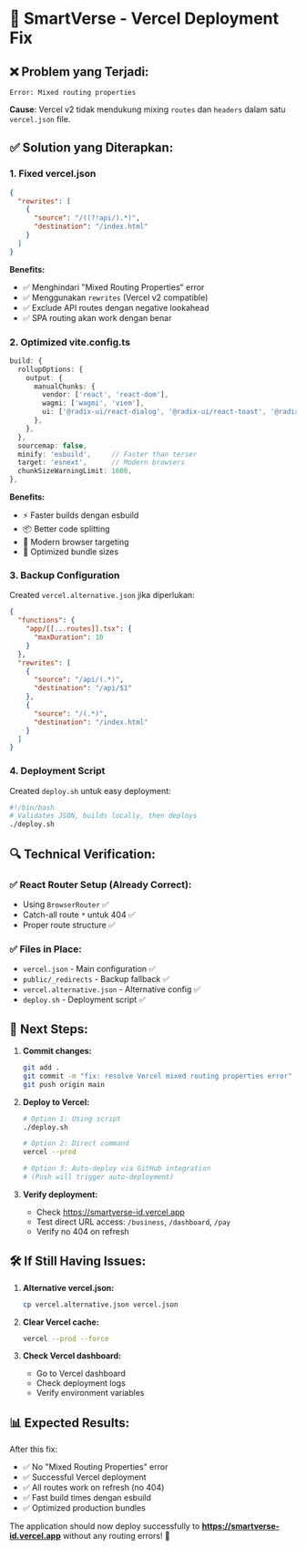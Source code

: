 # 🚀 SmartVerse - Vercel Deployment Fix

## ❌ **Problem yang Terjadi:**
```
Error: Mixed routing properties
```

**Cause**: Vercel v2 tidak mendukung mixing `routes` dan `headers` dalam satu `vercel.json` file.

## ✅ **Solution yang Diterapkan:**

### 1. **Fixed vercel.json**
```json
{
  "rewrites": [
    {
      "source": "/((?!api/).*)",
      "destination": "/index.html"
    }
  ]
}
```

**Benefits:**
- ✅ Menghindari "Mixed Routing Properties" error
- ✅ Menggunakan `rewrites` (Vercel v2 compatible)
- ✅ Exclude API routes dengan negative lookahead
- ✅ SPA routing akan work dengan benar

### 2. **Optimized vite.config.ts**
```typescript
build: {
  rollupOptions: {
    output: {
      manualChunks: {
        vendor: ['react', 'react-dom'],
        wagmi: ['wagmi', 'viem'],
        ui: ['@radix-ui/react-dialog', '@radix-ui/react-toast', '@radix-ui/react-select']
      },
    },
  },
  sourcemap: false,
  minify: 'esbuild',     // Faster than terser
  target: 'esnext',      // Modern browsers
  chunkSizeWarningLimit: 1600,
},
```

**Benefits:**
- ⚡ Faster builds dengan esbuild
- 📦 Better code splitting
- 🎯 Modern browser targeting
- 🔧 Optimized bundle sizes

### 3. **Backup Configuration**
Created `vercel.alternative.json` jika diperlukan:
```json
{
  "functions": {
    "app/[[...routes]].tsx": {
      "maxDuration": 10
    }
  },
  "rewrites": [
    {
      "source": "/api/(.*)",
      "destination": "/api/$1"
    },
    {
      "source": "/(.*)",
      "destination": "/index.html"
    }
  ]
}
```

### 4. **Deployment Script**
Created `deploy.sh` untuk easy deployment:
```bash
#!/bin/bash
# Validates JSON, builds locally, then deploys
./deploy.sh
```

## 🔍 **Technical Verification:**

### ✅ **React Router Setup (Already Correct):**
- Using `BrowserRouter` ✅
- Catch-all route `*` untuk 404 ✅
- Proper route structure ✅

### ✅ **Files in Place:**
- `vercel.json` - Main configuration ✅
- `public/_redirects` - Backup fallback ✅
- `vercel.alternative.json` - Alternative config ✅
- `deploy.sh` - Deployment script ✅

## 🚀 **Next Steps:**

1. **Commit changes:**
   ```bash
   git add .
   git commit -m "fix: resolve Vercel mixed routing properties error"
   git push origin main
   ```

2. **Deploy to Vercel:**
   ```bash
   # Option 1: Using script
   ./deploy.sh
   
   # Option 2: Direct command
   vercel --prod
   
   # Option 3: Auto-deploy via GitHub integration
   # (Push will trigger auto-deployment)
   ```

3. **Verify deployment:**
   - Check https://smartverse-id.vercel.app
   - Test direct URL access: `/business`, `/dashboard`, `/pay`
   - Verify no 404 on refresh

## 🛠️ **If Still Having Issues:**

1. **Alternative vercel.json:**
   ```bash
   cp vercel.alternative.json vercel.json
   ```

2. **Clear Vercel cache:**
   ```bash
   vercel --prod --force
   ```

3. **Check Vercel dashboard:**
   - Go to Vercel dashboard
   - Check deployment logs
   - Verify environment variables

## 📊 **Expected Results:**

After this fix:
- ✅ No "Mixed Routing Properties" error
- ✅ Successful Vercel deployment
- ✅ All routes work on refresh (no 404)
- ✅ Fast build times dengan esbuild
- ✅ Optimized production bundles

The application should now deploy successfully to **https://smartverse-id.vercel.app** without any routing errors! 🎉
